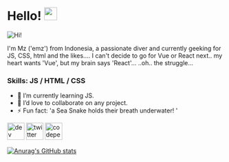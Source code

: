 # Hello! <img src="https://raw.githubusercontent.com/MartinHeinz/MartinHeinz/master/wave.gif" width="30px">

![Hi!](https://pbs.twimg.com/profile_banners/1423836260590710785/1628317468/1080x360)

I'm Mz ('emz') from Indonesia, a passionate diver and currently geeking for JS, CSS, html and the likes.... 
I can't decide to go for Vue or React next.. my heart wants 'Vue', but my brain says 'React'... 
..oh.. the struggle... 

### Skills:  JS / HTML / CSS

- 🌱 I’m currently learning JS.
- 👯 I’d love to collaborate on any project.
- ⚡ Fun fact: 'a Sea Snake holds their breath underwater! '



[<img src='https://cdn.jsdelivr.net/npm/simple-icons@3.0.1/icons/dev-dot-to.svg' alt='dev' height='40'>](https://dev.to/@marizoo)  [<img src='https://cdn.jsdelivr.net/npm/simple-icons@3.0.1/icons/twitter.svg' alt='twitter' height='40'>](https://twitter.com/@_marizoo)  [<img src='https://cdn.jsdelivr.net/npm/simple-icons@3.0.1/icons/codepen.svg' alt='codepen' height='40'>](https://codepen.io/marizoo)  

[![Anurag's GitHub stats](https://github-readme-stats.vercel.app/api?username=marizoo)](https://github.com/anuraghazra/github-readme-stats)



<!--
**marizoo/marizoo** is a ✨ _special_ ✨ repository because its `README.md` (this file) appears on your GitHub profile.

Here are some ideas to get you started:

- 🔭 I’m currently working on ...
- 🌱 I’m currently learning ...
- 👯 I’m looking to collaborate on ...
- 🤔 I’m looking for help with ...
- 💬 Ask me about ...
- 📫 How to reach me: ...
- 😄 Pronouns: ...
- ⚡ Fun fact: ...
-->
